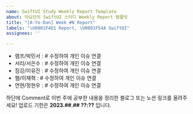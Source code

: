 ```yaml
---
name: SwiftUI Study Weekly Report Template
about: 아요단의 SwiftUI 스터디 Weekly Report 템플릿
title: "[A-Yo-Dan] Week #N Report"
labels: "\U0001F4D1 Report, \U0001F54A️ SwiftUI"
assignees: ''

---
```


- 램프/박민서 : # 수정하여 개인 이슈 연결
- 서리/서은수 : # 수정하여 개인 이슈 연결
- 짐깅/이유진 : # 수정하여 개인 이슈 연결
- 햄/이재혁 : # 수정하여 개인 이슈 연결
- 연현/정현우 : # 수정하여 개인 이슈 연결

하단에 Comment로 이번 주에 공부한 내용을 정리한 블로그 또는 노션 링크를 올려주세요!
업로드 기한은 **2023.##.## ??:??** 입니다.
